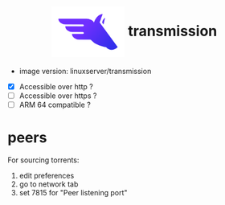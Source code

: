 <h1 align="center">
  <picture>
    <img align="center" alt="Pegaz" src="./logo.svg" height="100">
  </picture>
  transmission
</h1>

- image version: linuxserver/transmission
- [x] Accessible over http ?
- [ ] Accessible over https ?
- [ ] ARM 64 compatible ?

# peers

For sourcing torrents:
 1. edit preferences
 2. go to network tab
 3. set 7815 for "Peer listening port"
 
